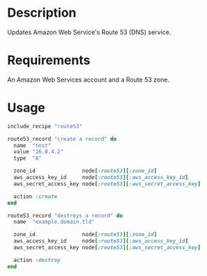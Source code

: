 Description
===========

Updates Amazon Web Service's Route 53 (DNS) service.

Requirements
============

An Amazon Web Services account and a Route 53 zone.

Usage
=====

```ruby
include_recipe "route53"

route53_record "create a record" do
  name  "test"
  value "16.8.4.2"
  type  "A"

  zone_id               node[:route53][:zone_id]
  aws_access_key_id     node[:route53][:aws_access_key_id]
  aws_secret_access_key node[:route53][:aws_secret_access_key]

  action :create
end

route53_record "destroys a record" do
  name  "example.domain.tld"

  zone_id               node[:route53][:zone_id]
  aws_access_key_id     node[:route53][:aws_access_key_id]
  aws_secret_access_key node[:route53][:aws_secret_access_key]

  action :destroy
end
```
